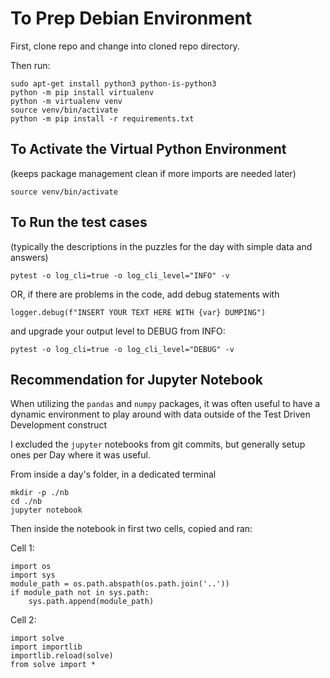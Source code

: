 # To Prep Debian Environment

First, clone repo and change into cloned repo directory.

Then run:
```
sudo apt-get install python3 python-is-python3
python -m pip install virtualenv
python -m virtualenv venv
source venv/bin/activate
python -m pip install -r requirements.txt
```

## To Activate the Virtual Python Environment 

(keeps package management clean if more imports are needed later)

```
source venv/bin/activate
```

## To Run the test cases 

(typically the descriptions in the puzzles for the day with simple data and answers)

```
pytest -o log_cli=true -o log_cli_level="INFO" -v
```

OR, if there are problems in the code, add debug statements with 
```
logger.debug(f"INSERT YOUR TEXT HERE WITH {var} DUMPING")
```

and upgrade your output level to DEBUG from INFO:
```
pytest -o log_cli=true -o log_cli_level="DEBUG" -v
```

## Recommendation for Jupyter Notebook

When utilizing the `pandas` and `numpy` packages, it was often useful to have a dynamic environment to play around with data outside of the Test Driven Development construct

I excluded the `jupyter` notebooks from git commits, but generally setup ones per Day where it was useful.

From inside a day's folder, in a dedicated terminal

```
mkdir -p ./nb
cd ./nb
jupyter notebook
```

Then inside the notebook in first two cells, copied and ran:

Cell 1:
```
import os
import sys
module_path = os.path.abspath(os.path.join('..'))
if module_path not in sys.path:
    sys.path.append(module_path)
```

Cell 2:
```
import solve
import importlib
importlib.reload(solve)
from solve import *
```
